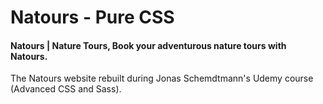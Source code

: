 # Natours - Pure CSS
#### Natours | Nature Tours, Book your adventurous nature tours with Natours. 
The Natours website rebuilt during Jonas Schemdtmann's Udemy course (Advanced CSS and Sass).
